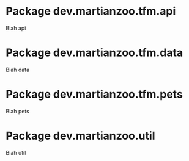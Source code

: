 # Package dev.martianzoo.tfm.api

Blah api

# Package dev.martianzoo.tfm.data

Blah data

# Package dev.martianzoo.tfm.pets

Blah pets

# Package dev.martianzoo.util

Blah util
